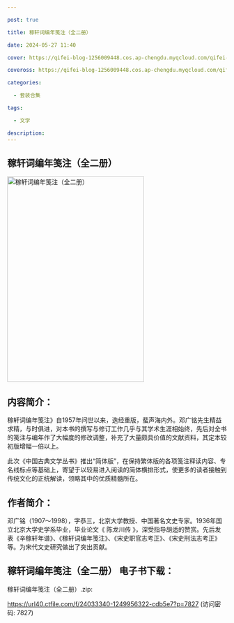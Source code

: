 ```yaml
---

post: true

title: 稼轩词编年笺注（全二册）

date: 2024-05-27 11:40

cover: https://qifei-blog-1256009448.cos.ap-chengdu.myqcloud.com/qifei-blog/663044850ea9cb14035f4664.jpg

coveross: https://qifei-blog-1256009448.cos.ap-chengdu.myqcloud.com/qifei-blog/663044850ea9cb14035f4664.jpg

categories:

  - 套装合集

tags:

  - 文学

description:
---
```


## 稼轩词编年笺注（全二册）
<img alt="稼轩词编年笺注（全二册） " class="aligncenter loading" data-was-processed="true" decoding="async" fetchpriority="high" height="471" src="https://qifei-blog-1256009448.cos.ap-chengdu.myqcloud.com/qifei-blog/663044850ea9cb14035f4664.jpg" style="cursor: zoom-in;" width="314"/>

## 内容简介：

稼轩词编年笺注》自1957年问世以来，迭经重版，蜚声海内外。邓广铭先生精益求精，与时俱进，对本书的撰写与修订工作几乎与其学术生涯相始终，先后对全书的笺注与编年作了大幅度的修改调整，补充了大量颇具价值的文献资料，其定本较初版增幅一倍以上。<br/>

此次《中国古典文学丛书》推出“简体版”，在保持繁体版的各项笺注释读内容、专名线标点等基础上，寄望于以较易进入阅读的简体横排形式，使更多的读者接触到传统文化的正统解读，领略其中的优质精髓所在。

## 作者简介：

邓广铭（1907～1998），字恭三，北京大学教授、中国著名文史专家。1936年国立北京大学史学系毕业，毕业论文《 陈龙川传 》，深受指导胡适的赞赏。先后发表《辛稼轩年谱》、《稼轩词编年笺注》、《宋史职官志考正》、《宋史刑法志考正》等。为宋代文史研究做出了突出贡献。

## 稼轩词编年笺注（全二册） 电子书下载：
稼轩词编年笺注（全二册）.zip: 

https://url40.ctfile.com/f/24033340-1249956322-cdb5e7?p=7827 (访问密码: 7827)

